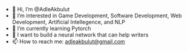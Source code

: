 - 👋 Hi, I’m @AdleAkbulut
- 👀 I’m interested in Game Development, Software Development, Web Development, Artificial Intellegence, and NLP
- 🌱 I’m currently learning Pytorch
- 💞️ I want to build a neural network that can help writers
- 📫 How to reach me: adleakbulut@gmail.com

<!---
AdleAkbulut/AdleAkbulut is a ✨ special ✨ repository because its `README.md` (this file) appears on your GitHub profile.
You can click the Preview link to take a look at your changes.
--->
